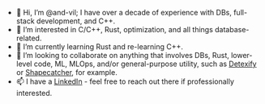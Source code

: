 - 👋 Hi, I’m @and-vil; I have over a decade of experience with DBs, full-stack development, and C++.
- 👀 I’m interested in C/C++, Rust, optimization, and all things database-related.
- 🌱 I’m currently learning Rust and re-learning C++.
- 💞️ I’m looking to collaborate on anything that involves DBs, Rust, lower-level code, ML, MLOps, and/or general-purpose utility, such as [Detexify](https://detexify.kirelabs.org/classify.html) or [Shapecatcher](http://shapecatcher.com/), for example.
- 📫 I have a [LinkedIn](https://www.linkedin.com/in/andy-v/) - feel free to reach out there if professionally interested.

<!---
and-vil/and-vil is a ✨ special ✨ repository because its `README.md` (this file) appears on your GitHub profile.
You can click the Preview link to take a look at your changes.
--->

